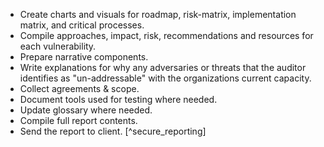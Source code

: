 
  * Create charts and visuals for roadmap, risk-matrix, implementation matrix, and critical processes.
  * Compile approaches, impact, risk, recommendations and resources for each vulnerability.
  * Prepare narrative components.
  * Write explanations for why any adversaries or threats that the auditor identifies as "un-addressable" with the organizations current capacity.
  * Collect agreements & scope.
  * Document tools used for testing where needed.
  * Update glossary where needed.
  * Compile full report contents.
  * Send the report to client. [^secure_reporting]
